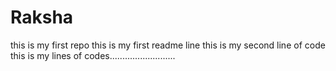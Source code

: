 # Raksha
this is my first repo
this is my first readme line
this is my second line of code
this is my lines of codes..........................